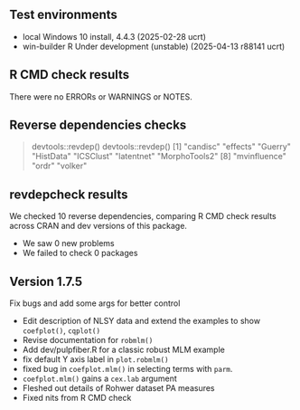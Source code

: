 ## Test environments
* local Windows 10 install, 4.4.3 (2025-02-28 ucrt)
* win-builder R Under development (unstable) (2025-04-13 r88141 ucrt)

## R CMD check results
There were no ERRORs or WARNINGS or NOTES.

## Reverse dependencies checks

> devtools::revdep()
> devtools::revdep()
 [1] "candisc"      "effects"      "Guerry"       "HistData"     "ICSClust"     "latentnet"    "MorphoTools2"
 [8] "mvinfluence"  "ordr"         "volker"
 
## revdepcheck results

We checked 10 reverse dependencies, comparing R CMD check results across CRAN and dev versions of this package.

 * We saw 0 new problems
 * We failed to check 0 packages


## Version 1.7.5 

Fix bugs and add some args for better control

* Edit description of NLSY data and extend the examples to show `coefplot()`, `cqplot()`
* Revise documentation for `robmlm()`
* Add dev/pulpfiber.R for a classic robust MLM example
* fix default Y axis label in `plot.robmlm()`
* fixed bug in `coefplot.mlm()` in selecting terms with `parm`.
* `coefplot.mlm()` gains a `cex.lab` argument
* Fleshed out details of Rohwer dataset PA measures
* Fixed nits from R CMD check



